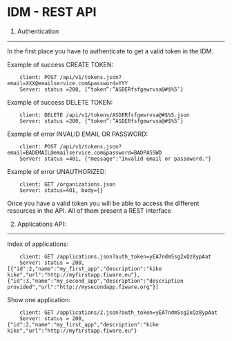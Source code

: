 
IDM - REST API
==================


1. Authentication
-------------------------------------------
In the first place you have to authenticate to get a valid token in the IDM.

Example of success CREATE TOKEN:
```
    client: POST /api/v1/tokens.json?email=XXX@emailservice.com&password=YYY
    Server: status =200, {“token”:”ASDERfsfgewrvsa@#$%5″}
```  
Example of success DELETE TOKEN:
```
    client: DELETE /api/v1/tokens/ASDERfsfgewrvsa@#$%5.json
    Server: status =200, {“token”:”ASDERfsfgewrvsa@#$%5″}
```

Example of error INVALID EMAIL OR PASSWORD:
```
    client: POST /api/v1/tokens.json?email=BADEMAIL@emailservice.com&password=BADPASSWD
    Server: status =401, {"message":"Invalid email or passoword."}
```

Example of error UNAUTHORIZED:
```
    client: GET /organizations.json
    Server: status=401, body={}
```


Once you have a valid token you will be able to access the different resources in the API. All of them present a REST interface

2. Applications API:
--------------------------

Index of applications:
```
    client: GET /applications.json?auth_token=yEA7ndmSsg2xQz8ypAat
    Server: status = 200, [{"id":2,"name":"my_first_app","description":"kike kike","url":"http://myfirstapp.fiware.eu"},{"id":3,"name":"my_second_app","description":"description provided","url":"http://mysecondapp.fiware.org"}]
```

Show one application:
```
    client: GET /applications/2.json?auth_token=yEA7ndmSsg2xQz8ypAat
    Server: status = 200, {"id":2,"name":"my_first_app","description":"kike kike","url":"http://myfirstapp.fiware.eu"}
```
